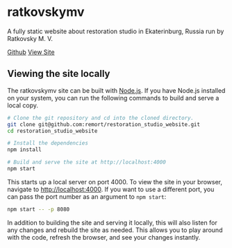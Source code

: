 # ratkovskymv

A fully static website about restoration studio in Ekaterinburg, Russia run by Ratkovsky M. V.

[Github](https://github.com/remort/restoration_studio_website)
[View Site](http://ratkovskymv.ru)

## Viewing the site locally

The ratkovskymv site can be built with [Node.js](http://nodejs.org/). If you have Node.js installed on your system, you can run the following commands to build and serve a local copy.

```sh
# Clone the git repository and cd into the cloned directory.
git clone git@github.com:remort/restoration_studio_website.git
cd restoration_studio_website

# Install the dependencies
npm install

# Build and serve the site at http://localhost:4000
npm start
```

This starts up a local server on port 4000. To view the site in your browser, navigate to [http://localhost:4000](http://localhost:4000). If you want to use a different port, you can pass the port number as an argument to `npm start`:

```sh
npm start -- -p 8080
```

In addition to building the site and serving it locally, this will also listen for any changes and rebuild the site as needed. This allows you to play around with the code, refresh the browser, and see your changes instantly.
